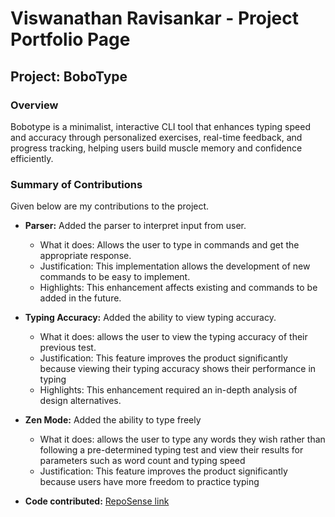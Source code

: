 # Viswanathan Ravisankar - Project Portfolio Page

## Project: BoboType

### Overview

Bobotype is a minimalist, interactive CLI tool that enhances typing speed and accuracy through personalized 
exercises, real-time feedback, and progress tracking, helping users build muscle memory and confidence 
efficiently.

### Summary of Contributions

Given below are my contributions to the project.

- **Parser:**  Added the parser to interpret input from user.
  - What it does: Allows the user to type in commands and get the appropriate response.
  - Justification: This implementation allows the development of new commands to be easy to implement.
  - Highlights: This enhancement affects existing and commands to be added in the future.

- **Typing Accuracy:** Added the ability to view typing accuracy.
  - What it does: allows the user to view the typing accuracy of their previous test.
  - Justification: This feature improves the product significantly because viewing their typing accuracy 
  shows their performance in typing
  - Highlights: This enhancement required an in-depth analysis of design alternatives.
  
- **Zen Mode:** Added the ability to type freely
  - What it does: allows the user to type any words they wish rather than following a pre-determined typing test and
  view their results for parameters such as word count and typing speed
  - Justification: This feature improves the product significantly because users have more freedom to practice typing

- **Code contributed:** [RepoSense link](https://nus-cs2113-ay2425s2.github.io/tp-dashboard/?search=&sort=groupTitle&sortWithin=title&timeframe=commit&mergegroup=&groupSelect=groupByRepos&breakdown=true&checkedFileTypes=docs~functional-code~test-code~other&since=2025-02-21&tabOpen=true&tabType=authorship&tabAuthor=ravi-viswa105&tabRepo=AY2425S2-CS2113-F13-2%2Ftp%5Bmaster%5D&authorshipIsMergeGroup=false&authorshipFileTypes=docs~functional-code~test-code~other&authorshipIsBinaryFileTypeChecked=false&authorshipIsIgnoredFilesChecked=false)